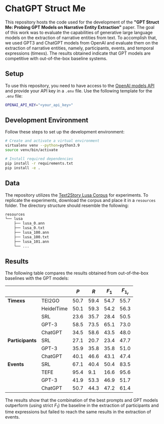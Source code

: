 # ChatGPT Struct Me

This repository hosts the code used for the development of the **"GPT Struct Me: Probing GPT Models on Narrative Entity Extraction"** paper. The goal of this work was to evaluate the capabilities of generative large language models on the extraction of narrative entities from text. To accomplish that, we used GPT3 and ChatGPT models from OpenAI and evaluate them on the extraction of narrative entities, namely, participants, events, and temporal expressions (timexs). The results obtained indicate that GPT models are competitive with out-of-the-box baseline systems.

## Setup

To use this repository, you need to have access to the [OpenAI models API](https://platform.openai.com/docs/introduction) and provide your API key in a `.env` file. Use the following template for the `.env` file:

```sh
OPENAI_API_KEY="<your_api_key>"
```

## Development Environment

Follow these steps to set up the development environment:

```sh
# Create and activate a virtual environment
virtualenv venv --python=python3.9
source venv/bin/activate

# Install required dependencies
pip install -r requirements.txt
pip install -e .
```

## Data

The repository utilizes the [Text2Story Lusa Corpus](https://rdm.inesctec.pt/dataset/cs-2023-018) for experiments. To replicate the experiments, download the corpus and place it in a `resources` folder. The directory structure should resemble the following:

```sh
resources
└── lusa
    ├── lusa_0.ann
    ├── lusa_0.txt
    ├── lusa_100.ann
    ├── lusa_100.txt
    ├── lusa_101.ann
    └── ...
```

## Results

The following table compares the results obtained from out-of-the-box baselines with the GPT models:

|                   |             |  $P$  |  $R$  | $F_{1}$ | $F_{1_{r}}$ |
|-------------------|-------------|-------|-------|---------|-------------|
| **Timexs**        | TEI2GO      | 50.7  | 59.4  |   54.7  |     55.7    |
|                   | HeidelTime  | 50.1  | 59.3  |   54.2  |     56.3    |
|                   | SRL         | 23.6  | 35.7  |   28.4  |     50.5    |
|                   | GPT-3       | 58.5  | 73.5  |   65.1  |     73.0    |
|                   | ChatGPT     | 34.5  | 58.6  |   43.5  |     48.0    |
| **Participants**  | SRL         | 27.1  | 20.7  |   23.4  |     47.7    |
|                   | GPT-3       | 35.9  | 35.8  |   35.8  |     51.0    |
|                   | ChatGPT     | 40.1  | 46.6  |   43.1  |     47.4    |
| **Events**        | SRL         | 67.1  | 40.4  |   50.4  |     83.5    |
|                   | TEFE        | 95.4  | 9.1   |   16.6  |     95.6    |
|                   | GPT-3       | 41.9  | 53.3  |   46.9  |     51.7    |
|                   | ChatGPT     | 50.7  | 44.3  |   47.2  |     61.4    |

The results show that the combination of the best prompts and GPT models outperform (using strict $F_1$) the baseline in the extraction of participants and time expressions but failed to reach the same results in the extraction of events.
